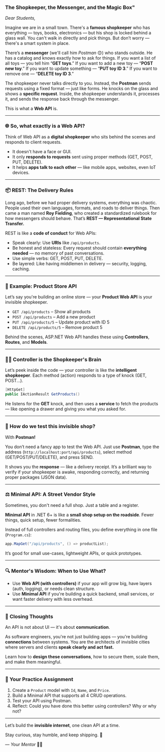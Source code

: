 ### The Shopkeeper, the Messenger, and the Magic Box"

*Dear Students,*

Imagine we are in a small town. There's a **famous shopkeeper** who has everything — toys, books, electronics — but his shop is locked behind a glass wall. You can't walk in directly and pick things. But don’t worry — there's a smart system in place.

There’s a **messenger** (we'll call him *Postman* 😊) who stands outside. He has a catalog and knows exactly how to ask for things. If you want a list of all toys — you tell him “**GET toys**.” If you want to add a new toy — “**POST new toy**.” If you want to update something — “**PUT toy ID 3**.” If you want to remove one — “**DELETE toy ID 3**.”

The shopkeeper never talks directly to you. Instead, the **Postman** sends requests using a fixed format — just like forms. He knocks on the glass and shows a **specific request**. Inside, the shopkeeper understands it, processes it, and sends the response back through the messenger.

This is what a **Web API** is.

---

### 🌐 **So, what exactly is a Web API?**

Think of Web API as a **digital shopkeeper** who sits behind the scenes and responds to client requests.

* It doesn't have a face or GUI.
* It only **responds to requests** sent using proper methods (GET, POST, PUT, DELETE).
* It helps **apps talk to each other** — like mobile apps, websites, even IoT devices.

---

### 📦 **REST: The Delivery Rules**

Long ago, before we had proper delivery systems, everything was chaotic. People used their own languages, formats, and roads to deliver things. Then came a man named **Roy Fielding**, who created a standardized rulebook for how messengers should behave. That’s **REST — Representational State Transfer.**

REST is like a **code of conduct** for Web APIs:

* Speak clearly: Use **URIs** like `/api/products`.
* Be honest and stateless: Every request should contain **everything needed** — no memory of past conversations.
* Use simple verbs: GET, POST, PUT, DELETE.
* Be layered: Like having middlemen in delivery — security, logging, caching.

---

### 🛒 **Example: Product Store API**

Let’s say you're building an online store — your **Product Web API** is your invisible shopkeeper.

* `GET /api/products` – Show all products
* `POST /api/products` – Add a new product
* `PUT /api/products/5` – Update product with ID 5
* `DELETE /api/products/5` – Remove product 5

Behind the scenes, ASP.NET Web API handles these using **Controllers**, **Routes**, and **Models**.

---

### 🧑‍💻 **Controller is the Shopkeeper's Brain**

Let’s peek inside the code — your controller is like the **intelligent shopkeeper**. Each method (action) responds to a type of knock (GET, POST...).

```csharp
[HttpGet]
public IActionResult GetProducts()
```

He listens for the **GET** knock, and then uses a **service** to fetch the products — like opening a drawer and giving you what you asked for.

---

### 🧪 **How do we test this invisible shop?**

With **Postman!**

You don’t need a fancy app to test the Web API. Just use **Postman**, type the address (`http://localhost:port/api/products`), select method (GET/POST/PUT/DELETE), and press SEND.

It shows you the **response** — like a delivery receipt. It’s a brilliant way to verify if your shopkeeper is awake, responding correctly, and returning proper packages (JSON data).

---

### ⚖️ **Minimal API: A Street Vendor Style**

Sometimes, you don't need a full shop. Just a table and a register.

**Minimal API** in .NET 6+ is like a **small shop setup on the roadside**. Fewer things, quick setup, fewer formalities.

Instead of full controllers and routing files, you define everything in one file (`Program.cs`):

```csharp
app.MapGet("/api/products", () => productList);
```

It’s good for small use-cases, lightweight APIs, or quick prototypes.

---

### 🔍 **Mentor's Wisdom: When to Use What?**

* Use **Web API (with controllers)** if your app will grow big, have layers (auth, logging), or needs clean structure.
* Use **Minimal API** if you're building a quick backend, small services, or want faster delivery with less overhead.

---

### 🧠 **Closing Thoughts**

An API is not about UI — it's about **communication**.

As software engineers, you're not just building apps — you're building **connections** between systems. You are the architects of invisible cities where servers and clients **speak clearly and act fast.**

Learn how to **design these conversations**, how to secure them, scale them, and make them meaningful.

---

### 🧭 Your Practice Assignment

1. Create a `Product` model with `Id`, `Name`, and `Price`.
2. Build a Minimal API that supports all 4 CRUD operations.
3. Test your API using Postman.
4. Reflect: Could you have done this better using controllers? Why or why not?

---

Let’s build the **invisible internet**, one clean API at a time.

Stay curious, stay humble, and keep shipping. 🚀

— *Your Mentor* 🧑‍🏫

